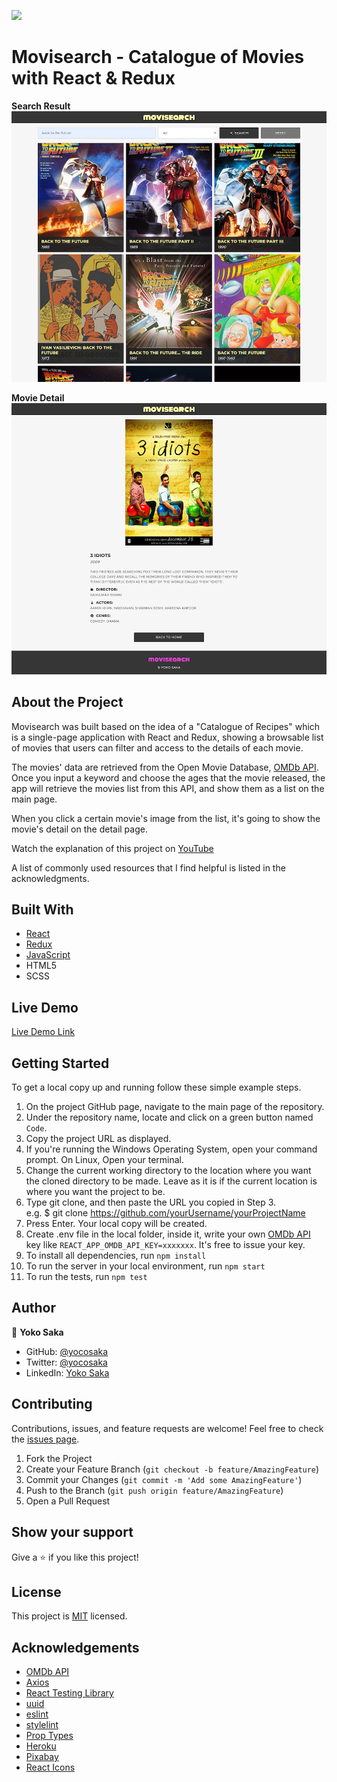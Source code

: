 ![](https://img.shields.io/badge/Microverse-blueviolet)
# Movisearch - Catalogue of Movies with React & Redux

**Search Result** 
![Search Result Screenshot](./screenshot-1.png)

**Movie Detail** 
![Detail Page Screenshot](./screenshot-2.png)

## About the Project
Movisearch was built based on the idea of a "Catalogue of Recipes" which is a single-page application with React and Redux, showing a browsable list of movies that users can filter and access to the details of each movie.

The movies' data are retrieved from the Open Movie Database, [OMDb API](https://www.omdbapi.com/).
Once you input a keyword and choose the ages that the movie released, the app will retrieve the movies list from this API, and show them as a list on the main page.

When you click a certain movie's image from the list, it's going to show the movie's detail on the detail page.

Watch the explanation of this project on [YouTube](https://www.youtube.com/watch?v=vOBL0obe7_A) 

A list of commonly used resources that I find helpful is listed in the acknowledgments.


## Built With

* [React](https://reactjs.org/)
* [Redux](https://redux.js.org/)
* [JavaScript](https://en.wikipedia.org/wiki/JavaScript)
* HTML5
* SCSS


## Live Demo
[Live Demo Link](https://catalogue-of-movies-yoko.herokuapp.com/)


## Getting Started

To get a local copy up and running follow these simple example steps.

1. On the project GitHub page, navigate to the main page of the repository.
2. Under the repository name, locate and click on a green button named `Code`. 
3. Copy the project URL as displayed.
4. If you're running the Windows Operating System, open your command prompt. On Linux, Open your terminal. 
5. Change the current working directory to the location where you want the cloned directory to be made. Leave as it is if the current location is where you want the project to be. 
6. Type git clone, and then paste the URL you copied in Step 3. <br>
e.g. $ git clone https://github.com/yourUsername/yourProjectName 
7. Press Enter. Your local copy will be created. 
8. Create .env file in the local folder, inside it, write your own [OMDb API](https://www.omdbapi.com/) key like `REACT_APP_OMDB_API_KEY=xxxxxxx`. It's free to issue your key.
9. To install all dependencies, run `npm install`
10. To run the server in your local environment, run `npm start`
11. To run the tests, run `npm test`

## Author

👤 **Yoko Saka**

- GitHub: [@yocosaka](https://github.com/yocosaka)
- Twitter: [@yocosaka](https://twitter.com/yocosaka)
- LinkedIn: [Yoko Saka](https://www.linkedin.com/in/yokosaka)


## Contributing

Contributions, issues, and feature requests are welcome!
Feel free to check the [issues page](../../issues).

1. Fork the Project
2. Create your Feature Branch (`git checkout -b feature/AmazingFeature`)
3. Commit your Changes (`git commit -m 'Add some AmazingFeature'`)
4. Push to the Branch (`git push origin feature/AmazingFeature`)
5. Open a Pull Request


## Show your support

Give a ⭐️ if you like this project!


## License

This project is [MIT](./LICENSE) licensed.


## Acknowledgements
* [OMDb API](https://www.omdbapi.com/)
* [Axios](https://github.com/axios/axios)
* [React Testing Library](https://github.com/testing-library/react-testing-library)
* [uuid](https://github.com/uuidjs/uuid)
* [eslint](https://eslint.org/)
* [stylelint](https://stylelint.io/)
* [Prop Types](https://www.npmjs.com/package/prop-types)
* [Heroku](https://dashboard.heroku.com/)
* [Pixabay](https://pixabay.com/)
* [React Icons](https://react-icons.github.io/react-icons/)
